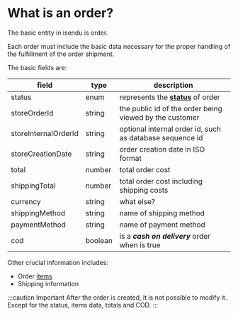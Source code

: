
# What is an order?

The basic entity in isendu is order.

Each order must include the basic data necessary for the proper handling of the fulfillment of the order shipment.

The basic fields are:

| field                | type    | description                                              |
|----------------------|---------|----------------------------------------------------------|
| status               | enum    | represents the [**status**](order-status) of order       |
| storeOrderId         | string  | the public id of the order being viewed by the customer  |
| storeInternalOrderId | string  | optional internal order id, such as database sequence id |
| storeCreationDate    | string  | order creation date in ISO format                        |
| total                | number  | total order cost                                         |
| shippingTotal | number  | total order cost including shipping costs                |
| currency | string  | what else?                                               |
| shippingMethod | string  | name of shipping method                                  |
| paymentMethod | string  | name of payment method                                   |
| cod | boolean | is a ***cash on delivery*** order when is true           |

Other crucial information includes:
- Order [items](order-items)
- Shipping information

:::caution Important
After the order is created, it is not possible to modify it. Except for the status, items data, totals and COD.
:::